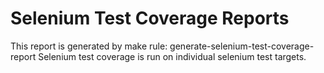 # Selenium Test Coverage Reports

This report is generated by make rule: generate-selenium-test-coverage-report
Selenium test coverage is run on individual selenium test targets.
